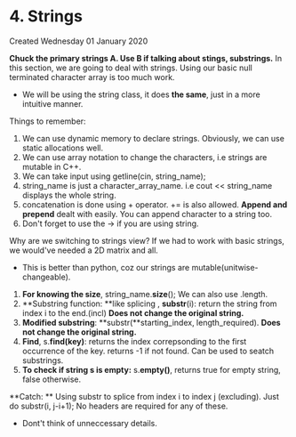 # 4. Strings
Created Wednesday 01 January 2020

**Chuck the primary strings A. Use B if talking about stings, substrings.**
In this section, we are going to deal with strings. Using our basic null terminated character array is too much work.

* We will be using the string class, it does **the same**, just in a more intuitive manner. 

Things to remember:

1. We can use dynamic memory to declare strings. Obviously, we can use static allocations well.
2. We can use array notation to change the characters, i.e strings are mutable in C++.
3. We can take input using getline(cin, string_name);
4. string_name is just a character_array_name. i.e cout << string_name displays the whole string.
5. concatenation is done using + operator. += is also allowed. **Append and prepend** dealt with easily. You can append character to a string too.
6. Don't forget to use the -> if you are using string.


Why are we switching to strings view?
If we had to work with basic strings, we would've needed a 2D matrix and all.

* This is better than python, coz our strings are mutable(unitwise-changeable).



1. **For knowing the size**, string_name.**size**(); We can also use .length.
2. **Substring function:  **like splicing , **substr**(i): return the string from index i to the end.(incl) **Does not change the original string.**
3. **Modified substring**: **substr(**starting_index, length_required).  **Does not change the original string.**
4. **Find**, s.**find(**key**)**: returns the index correpsonding to the first occurrence of the key. returns -1 if not found. Can be used to seatch substrings.
5. **To check if string s is empty:** s.**empty()**, returns true for empty string, false otherwise.

**Catch: ** Using substr to splice from index i to index j (excluding).
Just do substr(i, j-i+1);
No headers are required for any of these.

* Dont't think of unneccessary details.


